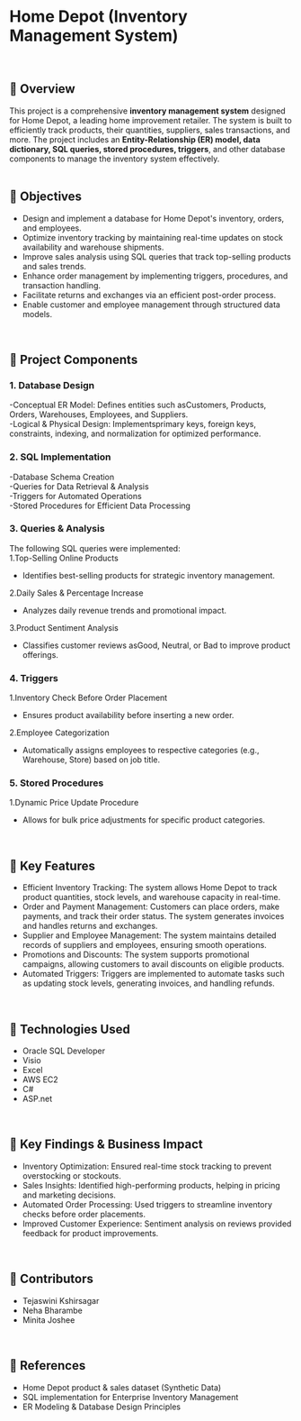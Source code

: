 # Home Depot (Inventory Management System)
<br>

## 📌 Overview
This project is a comprehensive **inventory management system** designed for Home Depot, a leading home improvement retailer. The system is built to efficiently track products, their quantities, suppliers, sales transactions, and more. The project includes an **Entity-Relationship (ER) model, data dictionary, SQL queries, stored procedures, triggers**, and other database components to manage the inventory system effectively.
<br><br>

## 🎯 Objectives
- Design and implement a database for Home Depot's inventory, orders, and employees.
- Optimize inventory tracking by maintaining real-time updates on stock availability and warehouse shipments.
- Improve sales analysis using SQL queries that track top-selling products and sales trends.
- Enhance order management by implementing triggers, procedures, and transaction handling.
- Facilitate returns and exchanges via an efficient post-order process.
- Enable customer and employee management through structured data models.
<br>

## 📂 Project Components  

### 1. Database Design  
-Conceptual ER Model: Defines entities such asCustomers, Products, Orders, Warehouses, Employees, and Suppliers.  
-Logical & Physical Design: Implementsprimary keys, foreign keys, constraints, indexing, and normalization for optimized performance.  

### 2. SQL Implementation  
-Database Schema Creation  
-Queries for Data Retrieval & Analysis  
-Triggers for Automated Operations  
-Stored Procedures for Efficient Data Processing  

### 3. Queries & Analysis  
The following SQL queries were implemented:  
1.Top-Selling Online Products
   - Identifies best-selling products for strategic inventory management.  
   
2.Daily Sales & Percentage Increase
   - Analyzes daily revenue trends and promotional impact.  
   
3.Product Sentiment Analysis 
   - Classifies customer reviews asGood, Neutral, or Bad to improve product offerings.  

### 4. Triggers  
1.Inventory Check Before Order Placement  
   - Ensures product availability before inserting a new order.  

2.Employee Categorization  
   - Automatically assigns employees to respective categories (e.g., Warehouse, Store) based on job title.  

### 5. Stored Procedures  
1.Dynamic Price Update Procedure  
   - Allows for bulk price adjustments for specific product categories.  
<br>

## 📌 Key Features
- Efficient Inventory Tracking: The system allows Home Depot to track product quantities, stock levels, and warehouse capacity in real-time.
- Order and Payment Management: Customers can place orders, make payments, and track their order status. The system generates invoices and handles returns and exchanges.
- Supplier and Employee Management: The system maintains detailed records of suppliers and employees, ensuring smooth operations.
- Promotions and Discounts: The system supports promotional campaigns, allowing customers to avail discounts on eligible products.
- Automated Triggers: Triggers are implemented to automate tasks such as updating stock levels, generating invoices, and handling refunds.
<br>

## 🚀 Technologies Used
- Oracle SQL Developer
- Visio
- Excel
- AWS EC2
- C#
- ASP.net
<br>


## 📜 Key Findings & Business Impact
- Inventory Optimization: Ensured real-time stock tracking to prevent overstocking or stockouts.
- Sales Insights: Identified high-performing products, helping in pricing and marketing decisions.
- Automated Order Processing: Used triggers to streamline inventory checks before order placements.
- Improved Customer Experience: Sentiment analysis on reviews provided feedback for product improvements.
<br>


## 📢 Contributors
- Tejaswini Kshirsagar
- Neha Bharambe
- Minita Joshee
<br>


## 🔗 References
- Home Depot product & sales dataset (Synthetic Data)
- SQL implementation for Enterprise Inventory Management 
- ER Modeling & Database Design Principles

